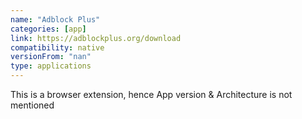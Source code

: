 ```yaml
---
name: "Adblock Plus"
categories: [app]
link: https://adblockplus.org/download
compatibility: native
versionFrom: "nan"
type: applications
---
```


This is a browser extension, hence App version & Architecture is not mentioned